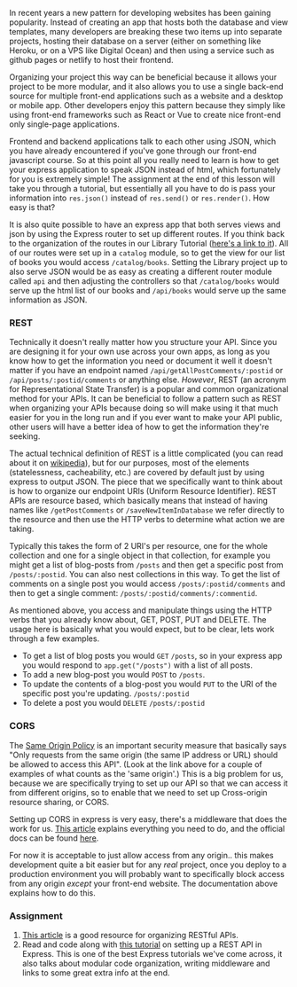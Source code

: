 In recent years a new pattern for developing websites has been gaining popularity.  Instead of creating an app that hosts both the database and view templates, many developers are breaking these two items up into separate projects, hosting their database on a server (either on something like Heroku, or on a VPS like Digital Ocean) and then using a service such as github pages or netlify to host their frontend.

Organizing your project this way can be beneficial because it allows your project to be more modular, and it also allows you to use a single back-end source for multiple front-end applications such as a website and a desktop or mobile app. Other developers enjoy this pattern because they simply like using front-end frameworks such as React or Vue to create nice front-end only single-page applications.

Frontend and backend applications talk to each other using JSON, which you have already encountered if you've gone through our front-end javascript course. So at this point all you really need to learn is how to get your express application to speak JSON instead of html, which fortunately for you is extremely simple! The assignment at the end of this lesson will take you through a tutorial, but essentially all you have to do is pass your information into `res.json()` instead of `res.send()` or `res.render()`.  How easy is that?

It is also quite possible to have an express app that both serves views and json by using the Express router to set up different routes. If you think back to the organization of the routes in our Library Tutorial ([here's a link to it](https://developer.mozilla.org/en-US/docs/Learn/Server-side/Express_Nodejs/routes#Create_the_catalog_route_module)).  All of our routes were set up in a `catalog` module, so to get the view for our list of books you would access `/catalog/books`. Setting the Library project up to also serve JSON would be as easy as creating a different router module called `api` and then adjusting the controllers so that `/catalog/books` would serve up the html list of our books and `/api/books` would serve up the same information as JSON.

### REST
Technically it doesn't really matter how you structure your API.  Since you are designing it for your own use across your own apps, as long as you know how to get the information you need or document it well it doesn't matter if you have an endpoint named `/api/getAllPostComments/:postid` or `/api/posts/:postid/comments` or anything else.
_However_, REST (an acronym for Representational State Transfer) is a popular and common organizational method for your APIs. It can be beneficial to follow a pattern such as REST when organizing your APIs because doing so will make using it that much easier for you in the long run and if you ever want to make your API public, other users will have a better idea of how to get the information they're seeking.

The actual technical definition of REST is a little complicated (you can read about it on [wikipedia](https://en.wikipedia.org/wiki/Representational_state_transfer)), but for our purposes, most of the elements (statelessness, cacheability, etc.) are covered by default just by using express to output JSON. The piece that we specifically want to think about is how to organize our endpoint URIs (Uniform Resource Identifier).
REST APIs are resource based, which basically means that instead of having names like `/getPostComments` or `/saveNewItemInDatabase` we refer directly to the resource and then use the HTTP verbs to determine what action we are taking.

Typically this takes the form of 2 URI's per resource, one for the whole collection and one for a single object in that collection, for example you might get a list of blog-posts from `/posts` and then get a specific post from `/posts/:postid`. You can also nest collections in this way. To get the list of comments on a single post you would access `/posts/:postid/comments` and then to get a single comment: `/posts/:postid/comments/:commentid`.

As mentioned above, you access and manipulate things using the HTTP verbs that you already know about, GET, POST, PUT and DELETE. The usage here is basically what you would expect, but to be clear, lets work through a few examples.

- To get a list of blog posts you would `GET` `/posts`, so in your express app you would respond to  `app.get("/posts")` with a list of all posts.
- To add a new blog-post you would `POST` to `/posts`.
- To update the contents of a blog-post you would `PUT` to the URI of the specific post you're updating. `/posts/:postid`
- To delete a post you would `DELETE` `/posts/:postid`

### CORS
The [Same Origin Policy](https://developer.mozilla.org/en-US/docs/Web/Security/Same-origin_policy) is an important security measure that basically says "Only requests from the same origin (the same IP address or URL) should be allowed to access this API". (Look at the link above for a couple of examples of what counts as the 'same origin'.) This is a big problem for us, because we are specifically trying to set up our API so that we can access it from different origins, so to enable that we need to set up Cross-origin resource sharing, or CORS.

Setting up CORS in express is very easy, there's a middleware that does the work for us. [This article](https://medium.com/@alexishevia/using-cors-in-express-cac7e29b005b) explains everything you need to do, and the official docs can be found [here](https://expressjs.com/en/resources/middleware/cors.html).

For now it is acceptable to just allow access from any origin.. this makes development quite a bit easier but for any _real_ project, once you deploy to a production environment you will probably want to specifically block access from any origin _except_ your front-end website. The documentation above explains how to do this.

### Assignment

<div class="lesson-content__panel" markdown="1">

1. [This article](https://medium.com/@shubhangirajagrawal/the-7-restful-routes-a8e84201f206) is a good resource for organizing RESTful APIs.
1. Read and code along with [this tutorial](https://www.robinwieruch.de/node-express-server-rest-api/) on setting up a REST API in Express. This is one of the best Express tutorials we've come across, it also talks about modular code organization, writing middleware and links to some great extra info at the end.
</div>
